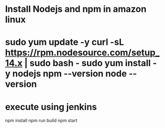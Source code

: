 Install Nodejs and npm in amazon linux
=====================================
sudo yum update -y
curl -sL https://rpm.nodesource.com/setup_14.x | sudo bash -
sudo yum install -y nodejs
npm --version
node --version
=====================
execute using jenkins
=====================
npm install
npm run build
npm start
